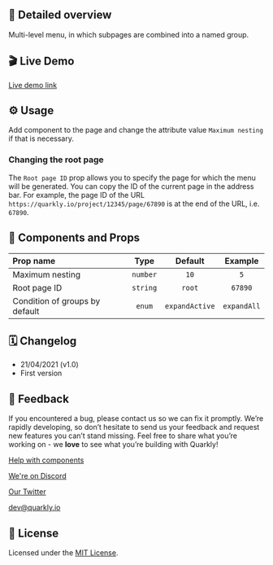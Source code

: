 ## 📖 Detailed overview

Multi-level menu, in which subpages are combined into a named group.

## 🎬 Live Demo

[Live demo link](https://quarkly-catalog.netlify.app/mobilesidepanel/)

## ⚙️ Usage

Add component to the page and change the attribute value `Maximum nesting` if that is necessary.

### Changing the root page

The `Root page ID` prop allows you to specify the page for which the menu will be generated.
You can copy the ID of the current page in the address bar.
For example, the page ID of the URL `https://quarkly.io/project/12345/page/67890` is at the end of the URL, i.e. `67890`.

## 🧩 Components and Props

| Prop name                      |   Type   |    Default     |   Example   |
| :----------------------------- | :------: | :------------: | :---------: |
| Maximum nesting                | `number` |      `10`      |     `5`     |
| Root page ID                   | `string` |     `root`     |   `67890`   |
| Condition of groups by default |  `enum`  | `expandActive` | `expandAll` |

## 🗓 Changelog

-   21/04/2021 (v1.0)
-   First version

## 📮 Feedback

If you encountered a bug, please contact us so we can fix it promptly. We’re rapidly developing, so don’t hesitate to send us your feedback and request new features you can’t stand missing. Feel free to share what you’re working on - we **love** to see what you’re building with Quarkly!

[Help with components](https://community.quarkly.io/c/requests/11)

[We're on Discord](https://discord.gg/f9KhSMGX)

[Our Twitter](https://twitter.com/quarklyapp)

[dev@quarkly.io](mailto:dev@quarkly.io)

## 📝 License

Licensed under the [MIT License](./LICENSE).

